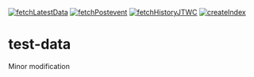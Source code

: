 [![fetchLatestData](https://github.com/bertranddelvaux/data-web-tc/actions/workflows/fetchLatestData.yml/badge.svg)](https://github.com/bertranddelvaux/data-web-tc/actions/workflows/fetchLatestData.yml)
[![fetchPostevent](https://github.com/bertranddelvaux/data-web-tc/actions/workflows/fetchPostevent.yml/badge.svg)](https://github.com/bertranddelvaux/data-web-tc/actions/workflows/fetchPostevent.yml)
[![fetchHistoryJTWC](https://github.com/bertranddelvaux/data-web-tc/actions/workflows/fetchHistoryJTWC.yml/badge.svg)](https://github.com/bertranddelvaux/data-web-tc/actions/workflows/fetchHistoryJTWC.yml)
[![createIndex](https://github.com/bertranddelvaux/data-web-tc/actions/workflows/createIndex.yml/badge.svg)](https://github.com/bertranddelvaux/data-web-tc/actions/workflows/createIndex.yml)

# test-data
Minor modification

